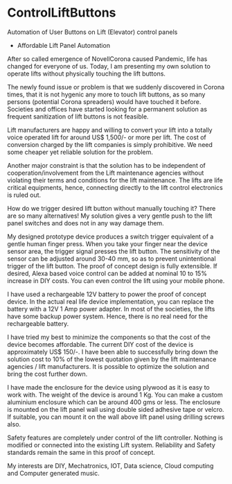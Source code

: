 # ControlLiftButtons
Automation of User Buttons on Lift (Elevator) control panels
- Affordable Lift Panel Automation

After so called emergence of NovellCorona caused Pandemic, life has changed for everyone of us. Today, I am presenting my own solution to operate lifts without physically touching the lift buttons.

The newly found issue or problem is that we suddenly discovered in Corona times, that it is not hygenic any more to touch lift buttons, as so many persons (potential Corona spreaders) would have touched it before. Societies and offices have started looking for a permanent solution as frequent sanitization of lift buttons is not feasible. 

Lift manufacturers are happy and willing to convert your lift into a totally voice operated lift for around US$ 1,500/- or more per lift. The cost of conversion charged by the lift companies is simply prohibitive. We need some cheaper yet reliable solution for the problem.

Another major constraint is that the solution has to be independent of cooperation/involvement from the Lift maintenance agencies without violating their terms and conditions for the lift maintenance. The lifts are life critical equipments, hence, connecting directly to the lift control electronics is ruled out.

How do we trigger desired lift button without manually touching it? There are so many alternatives! My solution gives a very gentle push to the lift panel switches and does not in any way damage them.

My designed prototype device produces a switch trigger equivalent of a gentle human finger press. When you take your finger near the device sensor area, the trigger signal presses the lift button. The sensitivity of the sensor can be adjusted around 30-40 mm, so as to prevent unintentional trigger of the lift button. The proof of concept design is fully extensible. If desired, Alexa based voice control can be added at nominal 10 to 15% increase in DIY costs. You can even control the lift using your mobile phone.

I have used a rechargeable 12V battery to power the proof of concept device. In the actual real life device implementation, you can replace the battery with a 12V 1 Amp power adapter. In most of the societies, the lifts have some backup power system. Hence, there is no real need for the rechargeable battery.  

I have tried my best to minimize the components so that the cost of the device becomes affordable. The current DIY cost of the device is approximately US$ 150/-. I have been able to successfully bring down the solution cost to 10% of the lowest quotation given by the lift maintenance agencies / lift manufacturers. It is possible to optimize the solution and bring the cost further down.

I have made the enclosure for the device using plywood as it is easy to work with. The weight of the device is around 1 Kg. You can make a custom aluminium enclosure which can be around 400 gms or less. The enclosure is mounted on the lift panel wall using double sided adhesive tape or velcro. If suitable, you can mount it on the wall above lift panel using drilling screws also.

Safety features are completely under control of the lift controller. Nothing is modified or connected into the existing Lift system. Reliability and Safety standards remain the same in this proof of concept.

My interests are DIY, Mechatronics, IOT, Data science, Cloud computing and Computer generated music.
